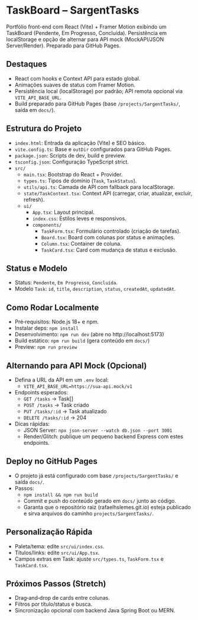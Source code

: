 # TaskBoard – SargentTasks

Portfólio front-end com React (Vite) + Framer Motion exibindo um TaskBoard (Pendente, Em Progresso, Concluída). Persistência em localStorage e opção de alternar para API mock (MockAPI/JSON Server/Render). Preparado para GitHub Pages.

## Destaques
- React com hooks e Context API para estado global.
- Animações suaves de status com Framer Motion.
- Persistência local (localStorage) por padrão; API remota opcional via `VITE_API_BASE_URL`.
- Build preparado para GitHub Pages (base `/projects/SargentTasks/`, saída em `docs/`).

## Estrutura do Projeto
- `index.html`: Entrada da aplicação (Vite) e SEO básico.
- `vite.config.ts`: Base e `outDir` configurados para GitHub Pages.
- `package.json`: Scripts de dev, build e preview.
- `tsconfig.json`: Configuração TypeScript strict.
- `src/`
  - `main.tsx`: Bootstrap do React + Provider.
  - `types.ts`: Tipos de domínio (`Task`, `TaskStatus`).
  - `utils/api.ts`: Camada de API com fallback para localStorage.
  - `state/TaskContext.tsx`: Context API (carregar, criar, atualizar, excluir, refresh).
  - `ui/`
    - `App.tsx`: Layout principal.
    - `index.css`: Estilos leves e responsivos.
    - `components/`
      - `TaskForm.tsx`: Formulário controlado (criação de tarefas).
      - `Board.tsx`: Board com colunas por status e animações.
      - `Column.tsx`: Container de coluna.
      - `TaskCard.tsx`: Card com mudança de status e exclusão.

## Status e Modelo
- Status: `Pendente`, `Em Progresso`, `Concluída`.
- Modelo `Task`: `id`, `title`, `description`, `status`, `createdAt`, `updatedAt`.

## Como Rodar Localmente
- Pré‑requisitos: Node.js 18+ e npm.
- Instalar deps: `npm install`
- Desenvolvimento: `npm run dev` (abre no http://localhost:5173)
- Build estático: `npm run build` (gera conteúdo em `docs/`)
- Preview: `npm run preview`

## Alternando para API Mock (Opcional)
- Defina a URL da API em um `.env` local:
  - `VITE_API_BASE_URL=https://sua-api.mock/v1`
- Endpoints esperados:
  - `GET /tasks` → Task[]
  - `POST /tasks` → Task criado
  - `PUT /tasks/:id` → Task atualizado
  - `DELETE /tasks/:id` → 204
- Dicas rápidas:
  - JSON Server: `npx json-server --watch db.json --port 3001`
  - Render/Glitch: publique um pequeno backend Express com estes endpoints.

## Deploy no GitHub Pages
- O projeto já está configurado com base `/projects/SargentTasks/` e saída `docs/`.
- Passos:
  - `npm install && npm run build`
  - Commit e push do conteúdo gerado em `docs/` junto ao código.
  - Garanta que o repositório raiz (rafaelhslemes.git.io) esteja publicado e sirva arquivos do caminho `projects/SargentTasks/`.

## Personalização Rápida
- Paleta/tema: edite `src/ui/index.css`.
- Títulos/links: edite `src/ui/App.tsx`.
- Campos extras em Task: ajuste `src/types.ts`, `TaskForm.tsx` e `TaskCard.tsx`.

## Próximos Passos (Stretch)
- Drag‑and‑drop de cards entre colunas.
- Filtros por título/status e busca.
- Sincronização opcional com backend Java Spring Boot ou MERN.

